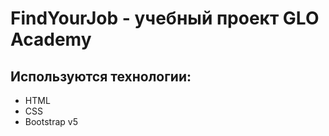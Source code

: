 # FindYourJob - учебный проект GLO Academy

## Используются технологии:
- HTML
- CSS
- Bootstrap v5
